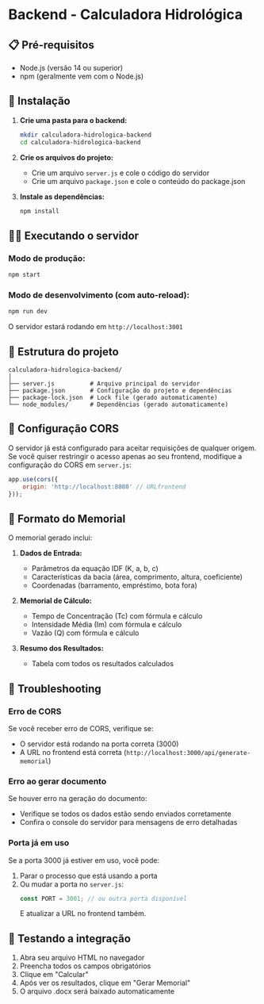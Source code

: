 # Backend - Calculadora Hidrológica

## 📋 Pré-requisitos

- Node.js (versão 14 ou superior)
- npm (geralmente vem com o Node.js)

## 🚀 Instalação

1. **Crie uma pasta para o backend:**
   ```bash
   mkdir calculadora-hidrologica-backend
   cd calculadora-hidrologica-backend
   ```

2. **Crie os arquivos do projeto:**
   - Crie um arquivo `server.js` e cole o código do servidor
   - Crie um arquivo `package.json` e cole o conteúdo do package.json

3. **Instale as dependências:**
   ```bash
   npm install
   ```

## 🏃‍♂️ Executando o servidor

### Modo de produção:
```bash
npm start
```

### Modo de desenvolvimento (com auto-reload):
```bash
npm run dev
```

O servidor estará rodando em `http://localhost:3001`

## 📁 Estrutura do projeto

```
calculadora-hidrologica-backend/
│
├── server.js          # Arquivo principal do servidor
├── package.json       # Configuração do projeto e dependências
├── package-lock.json  # Lock file (gerado automaticamente)
└── node_modules/      # Dependências (gerado automaticamente)
```

## 🔧 Configuração CORS

O servidor já está configurado para aceitar requisições de qualquer origem. Se você quiser restringir o acesso apenas ao seu frontend, modifique a configuração do CORS em `server.js`:

```javascript
app.use(cors({
    origin: 'http://localhost:8080' // URLfrontend
}));
```

## 📝 Formato do Memorial

O memorial gerado inclui:

1. **Dados de Entrada:**
   - Parâmetros da equação IDF (K, a, b, c)
   - Características da bacia (área, comprimento, altura, coeficiente)
   - Coordenadas (barramento, empréstimo, bota fora)

2. **Memorial de Cálculo:**
   - Tempo de Concentração (Tc) com fórmula e cálculo
   - Intensidade Média (Im) com fórmula e cálculo
   - Vazão (Q) com fórmula e cálculo

3. **Resumo dos Resultados:**
   - Tabela com todos os resultados calculados

## 🐛 Troubleshooting

### Erro de CORS
Se você receber erro de CORS, verifique se:
- O servidor está rodando na porta correta (3000)
- A URL no frontend está correta (`http://localhost:3000/api/generate-memorial`)

### Erro ao gerar documento
Se houver erro na geração do documento:
- Verifique se todos os dados estão sendo enviados corretamente
- Confira o console do servidor para mensagens de erro detalhadas

### Porta já em uso
Se a porta 3000 já estiver em uso, você pode:
1. Parar o processo que está usando a porta
2. Ou mudar a porta no `server.js`:
   ```javascript
   const PORT = 3001; // ou outra porta disponível
   ```
   E atualizar a URL no frontend também.

## 🤝 Testando a integração

1. Abra seu arquivo HTML no navegador
2. Preencha todos os campos obrigatórios
3. Clique em "Calcular"
4. Após ver os resultados, clique em "Gerar Memorial"
5. O arquivo .docx será baixado automaticamente
